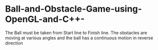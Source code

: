 # Ball-and-Obstacle-Game-using-OpenGL-and-C++-
The Ball must be taken from Start line to Finish line. The obstacles are moving at various angles and the ball has a continuous motion in reverse direction
